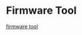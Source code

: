 # Firmware Tool

[firmware tool](/firmware_tool.html ':include :type=iframe width=100% height=400px')
